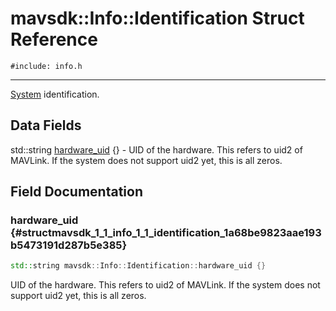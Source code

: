 # mavsdk::Info::Identification Struct Reference
`#include: info.h`

----


[System](classmavsdk_1_1_system.md) identification. 


## Data Fields


std::string [hardware_uid](#structmavsdk_1_1_info_1_1_identification_1a68be9823aae193b5473191d287b5e385) {} - UID of the hardware. This refers to uid2 of MAVLink. If the system does not support uid2 yet, this is all zeros.


## Field Documentation


### hardware_uid {#structmavsdk_1_1_info_1_1_identification_1a68be9823aae193b5473191d287b5e385}

```cpp
std::string mavsdk::Info::Identification::hardware_uid {}
```


UID of the hardware. This refers to uid2 of MAVLink. If the system does not support uid2 yet, this is all zeros.

